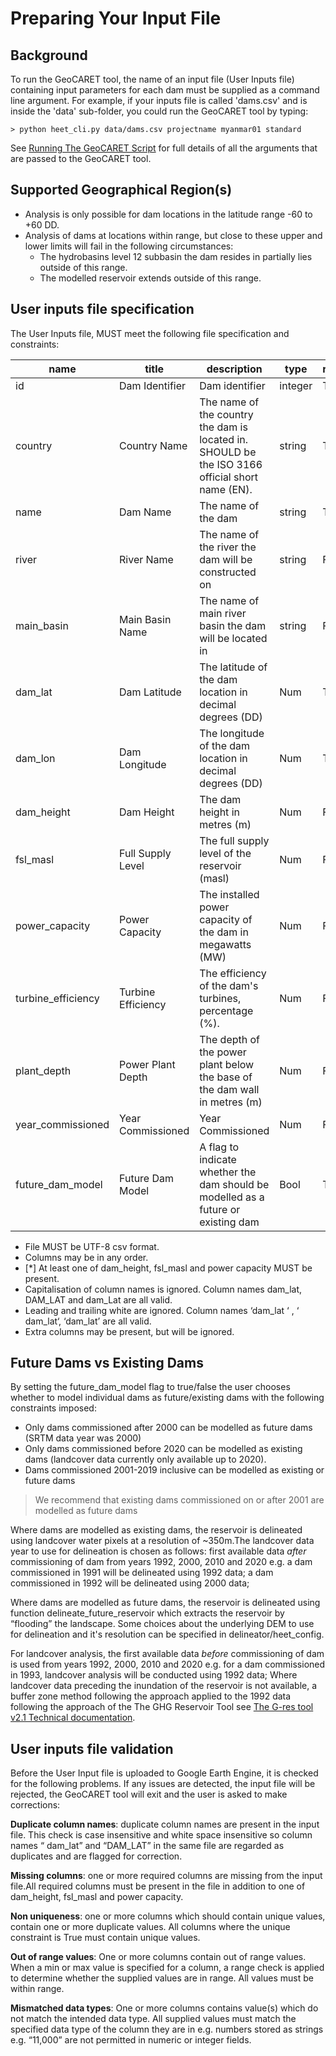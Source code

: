# Preparing Your Input File

## Background
To run the GeoCARET tool, the name of an input file (User Inputs file) containing input parameters for each dam must be supplied as a command line argument. For example, if your inputs file is called 'dams.csv' and is inside the 'data' sub-folder, you could run the GeoCARET tool by typing: 

```
> python heet_cli.py data/dams.csv projectname myanmar01 standard 
``` 

See [Running The GeoCARET Script](04_run.md) for full details of all the arguments that are passed to the GeoCARET tool.

## Supported Geographical Region(s)
- Analysis is only possible for dam locations in the latitude range -60 to +60 DD. 
- Analysis of dams at locations within range, but close to these upper and lower limits will fail in the following circumstances:
	- The hydrobasins level 12 subbasin the dam resides in partially lies outside of this range.
	- The modelled reservoir extends outside of this range.

## User inputs file specification
The User Inputs file, MUST meet the following file specification and constraints: 
 

|      name                 |      title                |      description                                                                                         |      type      |      required     |      unique     |      min     |      max     |
|---------------------------|---------------------------|----------------------------------------------------------------------------------------------------------|----------------|-------------------|-----------------|--------------|--------------|
|     id                    |     Dam Identifier        |     Dam identifier                                                                                       |     integer    |     TRUE          |     TRUE        |     1        |              |
|     country               |     Country Name          |     The name of the country the dam is located in. SHOULD be the ISO   3166 official short name (EN).    |     string     |     TRUE          |     FALSE       |              |              |
|     name                  |     Dam Name              |     The name of the dam                                                                                  |     string     |     TRUE          |     FALSE       |              |              |
|     river                 |     River Name            |     The name of the river the dam will be constructed on                                                 |     string     |     FALSE         |     FALSE       |              |              |
|     main_basin            |     Main Basin Name       |     The name of main river basin the dam will be located in                                              |     string     |     FALSE         |     FALSE       |              |              |
|     dam_lat               |     Dam Latitude          |     The latitude of the dam location in decimal degrees (DD)                                             |     Num        |     TRUE          |     FALSE       |     -60      |     60       |
|     dam_lon               |     Dam Longitude         |     The longitude of the dam location in decimal degrees (DD)                                            |     Num        |     TRUE          |     FALSE       |    -180      |    180       |
|     dam_height            |     Dam Height            |     The dam height in metres (m)                                                                         |     Num        |     FALSE*        |     FALSE       |     10       |     300      |
|     fsl_masl              |     Full Supply Level     |     The full supply level of the reservoir (masl)                                                        |     Num        |     FALSE*        |     FALSE       |     10       |     300      |
|     power_capacity        |     Power Capacity        |     The installed power capacity of the dam in megawatts (MW)                                            |     Num        |     FALSE*        |     FALSE       |     0.001    |     22500    |
|     turbine_efficiency    |     Turbine Efficiency    |     The efficiency of the dam's turbines, percentage (\%).                                               |     Num        |     FALSE         |     FALSE       |     0        |     100      |
|     plant_depth           |     Power Plant Depth     |     The depth of the power plant below the base of the dam wall in   metres (m)                          |     Num        |     FALSE         |     FALSE       |     0        |     300      |
|     year_commissioned     |     Year Commissioned     |     Year Commissioned                                                                                    |     Num        |     FALSE         |     FALSE       |              |              | 
|     future_dam_model      |     Future Dam Model      |     A flag to indicate whether the dam should be modelled as a future or existing dam                    |     Bool       |     TRUE          |     FALSE       |              |              | 

- File MUST be UTF-8 csv format.
- Columns may be in any order. 
- [*] At least one of dam_height, fsl_masl and power capacity MUST be present. 
- Capitalisation of column names is ignored.  Column names dam_lat, DAM_LAT and dam_Lat are all valid.
- Leading and trailing white are ignored. Column names  ‘dam_lat  ‘ ,  ‘  dam_lat‘,  ‘dam_lat’  are all valid.
- Extra columns may be present, but will be ignored.  

## Future Dams vs Existing Dams

By setting the future_dam_model flag to true/false the user chooses whether to model individual dams as 
future/existing dams with the following constraints imposed:

- 	Only dams commissioned after 2000 can be modelled as future dams (SRTM data year was 2000)
-	Only dams commissioned before 2020 can be modelled as existing dams (landcover data currently only available up to 2020).
-	Dams commissioned 2001-2019 inclusive can be modelled as existing or future dams

> We recommend that existing dams commissioned on or after 2001 are modelled as future dams

Where dams are modelled as existing dams, the reservoir is delineated using 
landcover water pixels at a resolution of ~350m.The landcover data year to use for delineation is chosen as follows: 
first available data *after* commissioning of dam from years 1992, 2000, 2010 and 2020 e.g. a dam commissioned in 1991 will be delineated using 1992 data; 
a dam commissioned in 1992 will be delineated using 2000 data; 

Where dams are modelled as future dams, the reservoir is delineated using 
function delineate_future_reservoir which extracts the reservoir by “flooding”
the landscape. Some choices about the underlying DEM to use for delineation and it's resolution can
be specified in delineator/heet_config.

For landcover analysis, the first available data *before* commissioning of dam is used from years 1992, 2000, 2010 and 2020 e.g. for a dam commissioned in 1993, landcover analysis will be conducted using 1992 data; Where landcover data preceding the inundation of the reservoir is not available, a buffer zone method following the approach applied to the 1992 data following the approach of the The GHG Reservoir Tool see [The G-res tool v2.1 Technical documentation](https://assets-global.website-files.com/5f749e4b9399c80b5e421384/5fa83c07d5f3c691742fd0d8_g-res_technical_document_v2.1.pdf).


## User inputs file validation

Before the User Input file is uploaded to Google Earth Engine, it is checked for the following problems.  If any issues are detected, the input file will be rejected, the GeoCARET tool will exit and the user is asked to make corrections:

**Duplicate column names**:  duplicate column names are present in the input file. This check is case insensitive and white space insensitive so column names “  dam_lat” and “DAM_LAT” in the same file are regarded as duplicates and are flagged for correction.

**Missing columns**: one or more required columns are missing from the input file.All required columns must be present in the file in addition to one of dam_height, fsl_masl and power capacity.

**Non uniqueness**: one or more columns which should contain unique values, contain one or more duplicate values. All columns where the unique constraint is True must contain unique values.

**Out of range values**:  One or more columns contain out of range values. When a min or max value is specified for a column, a range check is applied to determine whether the supplied values are in range. All values must be within range.

**Mismatched data types**:  One or more columns contains value(s) which do not match the intended data type. All supplied values must match the specified data type of the column they are in e.g. numbers stored as strings e.g. “11,000” are not permitted in numeric or integer fields.

